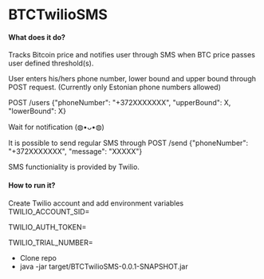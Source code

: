 # BTCTwilioSMS

#### **What does it do?**
Tracks Bitcoin price and notifies user through SMS when BTC price passes user defined threshold(s).

User enters his/hers phone number, lower bound and upper bound through POST request.
(Currently only Estonian phone numbers allowed)

POST /users {"phoneNumber": "+372XXXXXXX", "upperBound": X, "lowerBound": X}

Wait for notification (◍•ᴗ•◍)

It is possible to send regular SMS through POST /send {"phoneNumber": "+372XXXXXXX", "message": "XXXXX"}

SMS functioniality is provided by Twilio.

#### **How to run it?**
Create Twilio account and add environment variables
TWILIO_ACCOUNT_SID=

TWILIO_AUTH_TOKEN=

TWILIO_TRIAL_NUMBER=

* Clone repo
* java -jar target/BTCTwilioSMS-0.0.1-SNAPSHOT.jar



